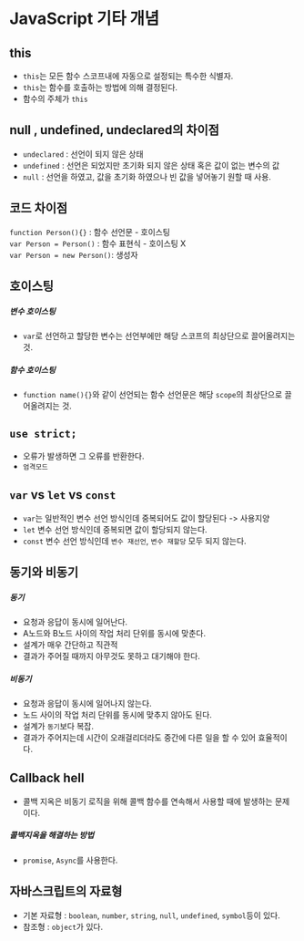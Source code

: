 # JavaScript 기타 개념

## this

- `this`는 모든 함수 스코프내에 자동으로 설정되는 특수한 식별자.
- `this`는 함수를 호출하는 방법에 의해 결정된다.
- 함수의 주체가 `this`

## null , undefined, undeclared의 차이점

- `undeclared` : 선언이 되지 않은 상태
- `undefined` : 선언은 되었지만 초기화 되지 않은 상태 혹은 값이 없는 변수의 값
- `null` : 선언을 하였고, 값을 초기화 하였으나 빈 값을 넣어놓기 원할 때 사용.

## 코드 차이점

`function Person(){}` : 함수 선언문 - 호이스팅 <br />
`var Person = Person()` : 함수 표현식 - 호이스팅 X <br />
`var Person = new Person()`: 생성자 <br />

## 호이스팅

##### 변수 호이스팅

- `var`로 선언하고 할당한 변수는 선언부에만 해당 스코프의 최상단으로 끌어올려지는 것.

##### 함수 호이스팅

- `function name(){}`와 같이 선언되는 함수 선언문은 해당 `scope`의 최상단으로 끌어올려지는 것.

## `use strict;`

- 오류가 발생하면 그 오류를 반환한다.
- `엄격모드`

## `var` vs `let` vs `const`

- `var`는 일반적인 변수 선언 방식인데 중복되어도 값이 할당된다 -> 사용지양
- `let` 변수 선언 방식인데 중복되면 값이 할당되지 않는다.
- `const` 변수 선언 방식인데 `변수 재선언`, `변수 재할당` 모두 되지 않는다.

## 동기와 비동기

##### 동기

- 요청과 응답이 동시에 일어난다.
- A노드와 B노드 사이의 작업 처리 단위를 동시에 맞춘다.
- 설계가 매우 간단하고 직관적
- 결과가 주어질 때까지 아무것도 못하고 대기해야 한다.

##### 비동기

- 요청과 응답이 동시에 일어나지 않는다.
- 노드 사이의 작업 처리 단위를 동시에 맞추지 않아도 된다.
- 설계가 `동기`보다 복잡.
- 결과가 주어지는데 시간이 오래걸리더라도 중간에 다른 일을 할 수 있어 효율적이다.

## Callback hell

- 콜백 지옥은 비동기 로직을 위해 콜백 함수를 연속해서 사용할 때에 발생하는 문제이다.

##### 콜백지옥을 해결하는 방법

- `promise`, `Async`를 사용한다.

## 자바스크립트의 자료형

- 기본 자료형 : `boolean`, `number`, `string`, `null`, `undefined`, `symbol`등이 있다.
- 참조형 : `object`가 있다.
